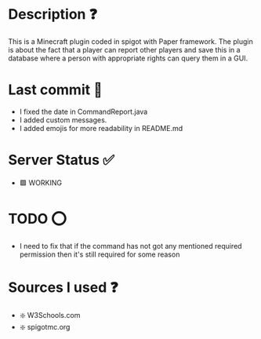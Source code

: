 # Description ❓

This is a Minecraft plugin coded in spigot with Paper framework. The plugin is about the fact that a player can report other players and save this in a database where a person with appropriate rights can query them in a GUI.

# Last commit 💯

- I fixed the date in CommandReport.java
- I added custom messages.
- I added emojis for more readability in README.md

# Server Status ✅

- 🟩 WORKING

# TODO ⭕

- I need to fix that if the command has not got any mentioned required permission then it's still required for some reason

# Sources I used ❓

- ❇️ W3Schools.com
- ❇️ spigotmc.org 